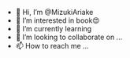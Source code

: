- 👋 Hi, I’m @MizukiAriake
- 👀 I’m interested in book😍
- 🌱 I’m currently learning 
- 💞️ I’m looking to collaborate on ...
- 📫 How to reach me ...

<!---
MizukiAriake/MizukiAriake is a ✨ special ✨ repository because its `README.md` (this file) appears on your GitHub profile.
You can click the Preview link to take a look at your changes.
--->
